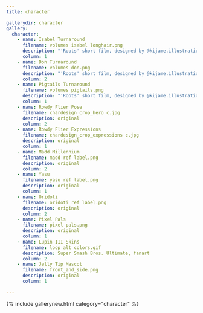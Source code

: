 ```yaml
---
title: character

gallerydir: character
gallery:
  character:
    - name: Isabel Turnaround
      filename: volumes isabel longhair.png
      description: "'Roots' short film, designed by @kijame.illustration on instagram"
      column: 1
    - name: Don Turnaround
      filename: volumes don.png
      description: "'Roots' short film, designed by @kijame.illustration on instagram"
      column: 2
    - name: Pigtails Turnaround
      filename: volumes pigtails.png
      description: "'Roots' short film, designed by @kijame.illustration on instagram"
      column: 1
    - name: Rowdy Flier Pose
      filename: chardesign_crop_hero c.jpg
      description: original
      column: 2
    - name: Rowdy Flier Expressions
      filename: chardesign_crop_expressions c.jpg
      description: original
      column: 1
    - name: Madd Millennium
      filename: madd ref label.png
      description: original
      column: 2
    - name: Yasu
      filename: yasu ref label.png
      description: original
      column: 1
    - name: Oridoti
      filename: oridoti ref label.png
      description: original
      column: 2
    - name: Pixel Pals
      filename: pixel pals.png
      description: original
      column: 1
    - name: Lupin III Skins
      filename: loop alt colors.gif
      description: Super Smash Bros. Ultimate, fanart
      column: 2
    - name: Jelly Tip Mascot
      filename: front_and_side.png
      description: original
      column: 1

---
```


{% include gallerynew.html category="character" %}
